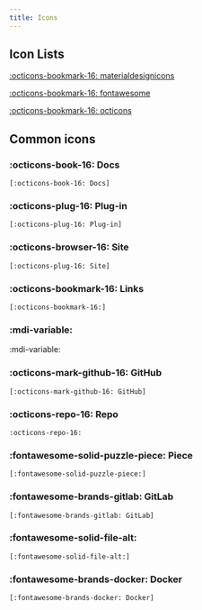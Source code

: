 ```yaml
---
title: Icons
---
```


## Icon Lists

[:octicons-bookmark-16: materialdesignicons](https://cdn.materialdesignicons.com/5.3.45/)

[:octicons-bookmark-16: fontawesome](https://fontawesome.com/icons?d=gallery)

[:octicons-bookmark-16: octicons](https://primer.style/octicons/)

## Common icons

### :octicons-book-16: Docs

```
[:octicons-book-16: Docs]
```

### :octicons-plug-16: Plug-in

```
[:octicons-plug-16: Plug-in]
```

### :octicons-browser-16: Site

```
[:octicons-plug-16: Site]
```

### :octicons-bookmark-16: Links

```
[:octicons-bookmark-16:]
```

### :mdi-variable:

:mdi-variable:

### :octicons-mark-github-16: GitHub

```
[:octicons-mark-github-16: GitHub]
```

### :octicons-repo-16: Repo

```
:octicons-repo-16:
```

### :fontawesome-solid-puzzle-piece: Piece

```
[:fontawesome-solid-puzzle-piece:]
```

### :fontawesome-brands-gitlab: GitLab

```
[:fontawesome-brands-gitlab: GitLab]
```

### :fontawesome-solid-file-alt:

```
[:fontawesome-solid-file-alt:]
```

### :fontawesome-brands-docker: Docker

```
[:fontawesome-brands-docker: Docker]
```
